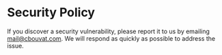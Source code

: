 # Security Policy

If you discover a security vulnerability, please report it to us by emailing mail@cbouvat.com. We will respond as quickly as possible to address the issue.
